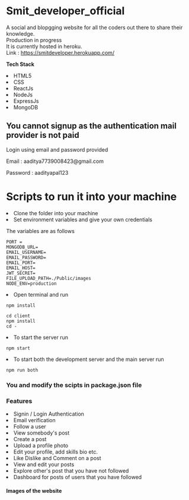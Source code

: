 # Smit_developer_official
A social and blopgging website for all the coders out there to share their knowledge.<br/>
Production in progress<br/>
It is currently hosted in heroku.<br/>
Link : <a href = "https://smitdeveloper.herokuapp.com/">https://smitdeveloper.herokuapp.com/</s>

<b>Tech Stack</b>
<li>HTML5</li>
<li>CSS</li>
<li>ReactJs</li>
<li>NodeJs</li>
<li>ExpressJs</li>
<li>MongoDB</li>

<h2>You cannot signup as the authentication mail provider is not paid</h2>
<p>Login using email and password provided</p>
<p>Email : aaditya7739008423@gmail.com</p>
<p>Password : aadityapal123</p>

<h1>Scripts to run it into your machine</h1>
<li>Clone the folder into your machine</li>
<li> Set environment variables and give your own credentials</li>
<p>The variables are as follows</p>

```
PORT = 
MONGODB_URL=
EMAIL_USERNAME=
EMAIL_PASSWORD=
EMAIL_PORT= 
EMAIL_HOST=
JWT_SECRET=
FILE_UPLOAD_PATH=./Public/images
NODE_ENV=production

```

<li> Open terminal and run</li>

```
npm install
```
```
cd client
npm install
cd -
```

<li>To start the server run</li>

```
npm start
```
<li>To start both the development server and the main server run</li>

```
npm run both
```

<h3>You and modify the scipts in package.json file</h3>


</li>
<h3>Features</h3>
<li>Signin / Login Authentication</li>
<li>Email verification</li>
<li>Follow a user</li>
<li>View somebody's post</li>
<li>Create a post</li>
<li>Upload a profile photo</li>
<li>Edit your profile, add skills bio etc. </li>
<li>Like Dislike and Comment on a post</li>
<li>View and edit your posts</li>
<li>Explore other's post that you have not followed</li>
<li>Dashboard for posts of users that you have followed</li>


<h4>Images of the website</h4>

